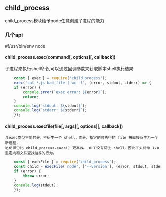 ## child_process
child_process模块给予node任意创建子进程的能力

### 几个api
#!/usr/bin/env node

#### child_process.exec(command[, options][, callback])
   子进程来执行shell命令,可以通过回调参数来获取脚本shell执行结果
```js
    const { exec } = require('child_process');
    exec('cat *.js bad_file | wc -l', (error, stdout, stderr) => {
    if (error) {
        console.error(`exec error: ${error}`);
        return;
    }
    console.log(`stdout: ${stdout}`);
    console.log(`stderr: ${stderr}`);
    });
```   
#### child_process.execfile(file[, args][, options][, callback])
    与exec类型不同的是，不衍生一个 shell，而是，指定的可执行的 file 被直接衍生为一个新进程，
    这使得它比 child_process.exec() 更高效。 由于没有衍生 shell，因此不支持像 I/O 重定向和文件查找这样的行为。
```js
    const { execFile } = require('child_process');
    const child = execFile('node', ['--version'], (error, stdout, stderr) => {
    if (error) {
        throw error;
    }
    console.log(stdout);
    });
```